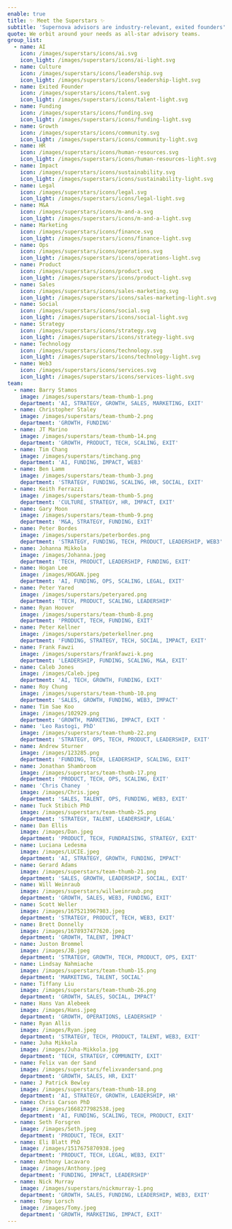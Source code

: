 ```yaml
---
enable: true
title: ✨ Meet the Superstars ✨
subtitle: 'Supernova advisors are industry-relevant, exited founders'
quote: We orbit around your needs as all-star advisory teams.
group_list:
  - name: AI
    icon: /images/superstars/icons/ai.svg
    icon_light: /images/superstars/icons/ai-light.svg
  - name: Culture
    icon: /images/superstars/icons/leadership.svg
    icon_light: /images/superstars/icons/leadership-light.svg
  - name: Exited Founder
    icon: /images/superstars/icons/talent.svg
    icon_light: /images/superstars/icons/talent-light.svg
  - name: Funding
    icon: /images/superstars/icons/funding.svg
    icon_light: /images/superstars/icons/funding-light.svg
  - name: Growth
    icon: /images/superstars/icons/community.svg
    icon_light: /images/superstars/icons/community-light.svg
  - name: HR
    icon: /images/superstars/icons/human-resources.svg
    icon_light: /images/superstars/icons/human-resources-light.svg
  - name: Impact
    icon: /images/superstars/icons/sustainability.svg
    icon_light: /images/superstars/icons/sustainability-light.svg
  - name: Legal
    icon: /images/superstars/icons/legal.svg
    icon_light: /images/superstars/icons/legal-light.svg
  - name: M&A
    icon: /images/superstars/icons/m-and-a.svg
    icon_light: /images/superstars/icons/m-and-a-light.svg
  - name: Marketing
    icon: /images/superstars/icons/finance.svg
    icon_light: /images/superstars/icons/finance-light.svg
  - name: Ops
    icon: /images/superstars/icons/operations.svg
    icon_light: /images/superstars/icons/operations-light.svg
  - name: Product
    icon: /images/superstars/icons/product.svg
    icon_light: /images/superstars/icons/product-light.svg
  - name: Sales
    icon: /images/superstars/icons/sales-marketing.svg
    icon_light: /images/superstars/icons/sales-marketing-light.svg
  - name: Social
    icon: /images/superstars/icons/social.svg
    icon_light: /images/superstars/icons/social-light.svg
  - name: Strategy
    icon: /images/superstars/icons/strategy.svg
    icon_light: /images/superstars/icons/strategy-light.svg
  - name: Technology
    icon: /images/superstars/icons/technology.svg
    icon_light: /images/superstars/icons/technology-light.svg
  - name: Web3
    icon: /images/superstars/icons/services.svg
    icon_light: /images/superstars/icons/services-light.svg
team:
  - name: Barry Stamos
    image: /images/superstars/team-thumb-1.png
    department: 'AI, STRATEGY, GROWTH, SALES, MARKETING, EXIT'
  - name: Christopher Staley
    image: /images/superstars/team-thumb-2.png
    department: 'GROWTH, FUNDING'
  - name: JT Marino
    image: /images/superstars/team-thumb-14.png
    department: 'GROWTH, PRODUCT, TECH, SCALING, EXIT'
  - name: Tim Chang
    image: /images/superstars/timchang.png
    department: 'AI, FUNDING, IMPACT, WEB3'
  - name: Ben Lamm
    image: /images/superstars/team-thumb-3.png
    department: 'STRATEGY, FUNDING, SCALING, HR, SOCIAL, EXIT'
  - name: Keith Ferrazzi
    image: /images/superstars/team-thumb-5.png
    department: 'CULTURE, STRATEGY, HR, IMPACT, EXIT'
  - name: Gary Moon
    image: /images/superstars/team-thumb-9.png
    department: 'M&A, STRATEGY, FUNDING, EXIT'
  - name: Peter Bordes
    image: /images/superstars/peterbordes.png
    department: 'STRATEGY, FUNDING, TECH, PRODUCT, LEADERSHIP, WEB3'
  - name: Johanna Mikkola
    image: /images/Johanna.jpeg
    department: 'TECH, PRODUCT, LEADERSHIP, FUNDING, EXIT'
  - name: Hogan Lee
    image: /images/HOGAN.jpeg
    department: 'AI, FUNDING, OPS, SCALING, LEGAL, EXIT'
  - name: Peter Yared
    image: /images/superstars/peteryared.png
    department: 'TECH, PRODUCT, SCALING, LEADERSHIP'
  - name: Ryan Hoover
    image: /images/superstars/team-thumb-8.png
    department: 'PRODUCT, TECH, FUNDING, EXIT'
  - name: Peter Kellner
    image: /images/superstars/peterkellner.png
    department: 'FUNDING, STRATEGY, TECH, SOCIAL, IMPACT, EXIT'
  - name: Frank Fawzi
    image: /images/superstars/frankfawzi-k.png
    department: 'LEADERSHIP, FUNDING, SCALING, M&A, EXIT'
  - name: Caleb Jones
    image: /images/Caleb.jpeg
    department: 'AI, TECH, GROWTH, FUNDING, EXIT'
  - name: Roy Chung
    image: /images/superstars/team-thumb-10.png
    department: 'SALES, GROWTH, FUNDING, WEB3, IMPACT'
  - name: Tim Sae Koo
    image: /images/102929.png
    department: 'GROWTH, MARKETING, IMPACT, EXIT '
  - name: 'Leo Rastogi, PhD'
    image: /images/superstars/team-thumb-22.png
    department: 'STRATEGY, OPS, TECH, PRODUCT, LEADERSHIP, EXIT'
  - name: Andrew Sturner
    image: /images/123285.png
    department: 'FUNDING, TECH, LEADERSHIP, SCALING, EXIT'
  - name: Jonathan Shambroom
    image: /images/superstars/team-thumb-17.png
    department: 'PRODUCT, TECH, OPS, SCALING, EXIT'
  - name: 'Chris Chaney  '
    image: /images/Chris.jpeg
    department: 'SALES, TALENT, OPS, FUNDING, WEB3, EXIT'
  - name: Tuck Stibich PhD
    image: /images/superstars/team-thumb-25.png
    department: 'STRATEGY, TALENT, LEADERSHIP, LEGAL'
  - name: Dan Ellis
    image: /images/Dan.jpeg
    department: 'PRODUCT, TECH, FUNDRAISING, STRATEGY, EXIT'
  - name: Luciana Ledesma
    image: /images/LUCIE.jpeg
    department: 'AI, STRATEGY, GROWTH, FUNDING, IMPACT'
  - name: Gerard Adams
    image: /images/superstars/team-thumb-21.png
    department: 'SALES, GROWTH, LEADERSHIP, SOCIAL, EXIT'
  - name: Will Weinraub
    image: /images/superstars/willweinraub.png
    department: 'GROWTH, SALES, WEB3, FUNDING, EXIT'
  - name: Scott Weller
    image: /images/1675213967983.jpeg
    department: 'STRATEGY, PRODUCT, TECH, WEB3, EXIT'
  - name: Brett Donnelly
    image: /images/1678937477620.jpeg
    department: 'GROWTH, TALENT, IMPACT'
  - name: Juston Brommel
    image: /images/JB.jpeg
    department: 'STRATEGY, GROWTH, TECH, PRODUCT, OPS, EXIT'
  - name: Lindsay Nahmiache
    image: /images/superstars/team-thumb-15.png
    department: 'MARKETING, TALENT, SOCIAL'
  - name: Tiffany Liu
    image: /images/superstars/team-thumb-26.png
    department: 'GROWTH, SALES, SOCIAL, IMPACT'
  - name: Hans Van Alebeek
    image: /images/Hans.jpeg
    department: 'GROWTH, OPERATIONS, LEADERSHIP '
  - name: Ryan Allis
    image: /images/Ryan.jpeg
    department: 'STRATEGY, TECH, PRODUCT, TALENT, WEB3, EXIT'
  - name: Juha Mikkola
    image: /images/Juha-Mikkola.jpg
    department: 'TECH, STRATEGY, COMMUNITY, EXIT'
  - name: Felix van der Sand
    image: /images/superstars/felixvandersand.png
    department: 'GROWTH, SALES, HR, EXIT'
  - name: J Patrick Bewley
    image: /images/superstars/team-thumb-18.png
    department: 'AI, STRATEGY, GROWTH, LEADERSHIP, HR'
  - name: Chris Carson PhD
    image: /images/1668277982538.jpeg
    department: 'AI, FUNDING, SCALING, TECH, PRODUCT, EXIT'
  - name: Seth Forsgren
    image: /images/Seth.jpeg
    department: 'PRODUCT, TECH, EXIT'
  - name: Eli Blatt PhD
    image: /images/1517675870938.jpeg
    department: 'PRODUCT, TECH, LEGAL, WEB3, EXIT'
  - name: Anthony Lacavaro
    image: /images/Anthony.jpeg
    department: 'FUNDING, IMPACT, LEADERSHIP'
  - name: Nick Murray
    image: /images/superstars/nickmurray-1.png
    department: 'GROWTH, SALES, FUNDING, LEADERSHIP, WEB3, EXIT'
  - name: Tomy Lorsch
    image: /images/Tomy.jpeg
    department: 'GROWTH, MARKETING, IMPACT, EXIT'
---
```




































































































































































































